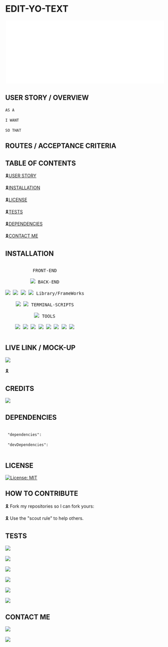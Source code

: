 #  EDIT-YO-TEXT


<div align="center" id="top">
  <img width="500px" height="200px" src="assets/welcome.svg"/>
  </div>
  
## USER STORY / OVERVIEW

```
AS A 

I WANT 

SO THAT 
```

## ROUTES / ACCEPTANCE CRITERIA



## TABLE OF CONTENTS

 🎗[USER STORY](#userstory)

 🎗[INSTALLATION](#installation)

 🎗[LICENSE](#license)  

 🎗[TESTS](#tests)

 🎗[DEPENDENCIES](#dependencies)

 🎗[CONTACT ME](#CONTACTME)  

## INSTALLATION

<p style="display: inline-block;" align="center">
  <kbd>
    <kbd>FRONT-END</kbd>
    <br>
    <br>
    <img width="30px" src="https://cdn.jsdelivr.net/gh/devicons/devicon/icons/javascript/javascript-original.svg"/>
  </kbd>
  <kbd>
    <kbd>BACK-END</kbd>
    <br>
    <br>
    <img width="30px" src="https://cdn.jsdelivr.net/gh/devicons/devicon/icons/express/express-original.svg" />
    <img width="30px" src="https://cdn.jsdelivr.net/gh/devicons/devicon/icons/nodejs/nodejs-original.svg" />
    <img width="30px" src="https://cdn.jsdelivr.net/gh/devicons/devicon/icons/mongodb/mongodb-original.svg" />
    <img width="30px" src="https://cdn.jsdelivr.net/gh/devicons/devicon/icons/mysql/mysql-original-wordmark.svg" />
  </kbd>
  <kbd>
    <kbd>Library/FrameWorks</kbd>
    <br>
    <br>
   <img width="30px" src="https://cdn.jsdelivr.net/gh/devicons/devicon/icons/npm/npm-original-wordmark.svg" />
    <img width="30px" src="https://cdn.jsdelivr.net/gh/devicons/devicon/icons/jest/jest-plain.svg" />
   </kbd>
  <kbd>
    <kbd>TERMINAL-SCRIPTS</kbd>
    <br>
    <br>
    <img width="30px" src="https://cdn.jsdelivr.net/gh/devicons/devicon/icons/nodejs/nodejs-original.svg" />
  </kbd>
  <kbd>
    <kbd>TOOLS</kbd>
    <br>
    <br>
    <img width="30px" src="https://cdn.jsdelivr.net/gh/devicons/devicon/icons/gitlab/gitlab-original.svg" />
    <img width="30px" src="https://cdn.jsdelivr.net/gh/devicons/devicon/icons/vscode/vscode-original.svg" />
    <img width="30px" src="https://cdn.jsdelivr.net/gh/devicons/devicon/icons/apple/apple-original.svg" />
    <img width="30px" src="https://cdn.jsdelivr.net/gh/devicons/devicon/icons/github/github-original.svg" />
    <img width="30px" src="https://cdn.jsdelivr.net/gh/devicons/devicon/icons/slack/slack-original.svg" />
    <img width="30px" src="https://cdn.jsdelivr.net/gh/devicons/devicon/icons/devicon/devicon-original.svg" />
    <img width="30px" src="https://cdn.jsdelivr.net/gh/devicons/devicon/icons/oracle/oracle-original.svg" />
    <img width="30px" src="https://cdn.jsdelivr.net/gh/devicons/devicon/icons/chrome/chrome-plain.svg" />
</kbd>
  
## LIVE LINK / MOCK-UP

 <a href="https://github.com/jonsno29/Edit-Yo-Text.git" target="_blank"><img src="https://img.shields.io/badge/Github-jonsno29-red?style=for-the-badge&logo=github"></a>

🎗 

## CREDITS

 ![](https://img.shields.io/badge/Created%20by-JON%20T.%20SNOVER-blue?style=for-the-badge)  

## DEPENDENCIES

   ```
   
    "dependencies": 
   
    "devDependencies": 
   
  
   ```

## LICENSE

[![License: MIT](https://img.shields.io/badge/License-MIT-yellow.svg)](https://opensource.org/licenses/MIT)

## HOW TO CONTRIBUTE

🎗 Fork my repositories so I can fork yours:

🎗 Use the "scout rule" to help others.

## TESTS

![](https://img.shields.io/badge/Database-MongoDB-yellow?style=flat-square&logo=mongoDB)

![](https://img.shields.io/badge/npm%20package-express-orange?style=flat-square&logo=npm)

![](https://img.shields.io/badge/VisualStudio-CODE-blue?style=flat-square&logo=VSCODE)

![](https://img.shields.io/badge/npm%20package-JEST-cyan?style=flat-square&logo=npm)
  
![](https://img.shields.io/badge/npm%20package-mongoose-cyan?style=flat-square&logo=npm)

![](https://img.shields.io/badge/npm%20package-moment-%3CCOLOR%3E?style=flat-square&logo=npm)

## CONTACT ME

<a href="https://github.com/jonsno29/NoSql-Social-Network.git" target="_blank"><img src="https://img.shields.io/badge/Github-jonsno29-red?style=for-the-badge&logo=github"></a>

<a href="mailto:snoverjon@gmail.com"><img src="https://img.shields.io/badge/Gmail-d14836?style=flat-square&logo=Gmail&logoColor=white&link=snoverjon@gmail.com"/></a>
